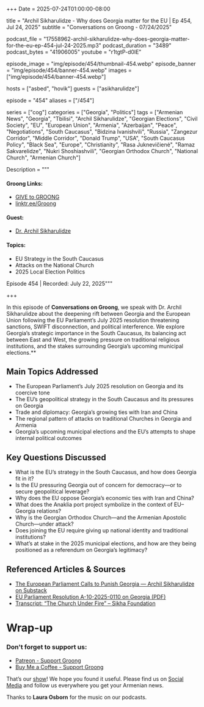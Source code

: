 +++
Date = 2025-07-24T01:00:00-08:00

title = "Archil Sikharulidze - Why does Georgia matter for the EU | Ep 454, Jul 24, 2025"
subtitle = "Conversations on Groong - 07/24/2025"

podcast_file     = "17558962-archil-sikharulidze-why-does-georgia-matter-for-the-eu-ep-454-jul-24-2025.mp3"
podcast_duration = "3489"
podcast_bytes    = "41906005"
youtube = "r1tgtP-d0lE"

episode_image = "img/episode/454/thumbnail-454.webp"
episode_banner = "img/episode/454/banner-454.webp"
images = ["img/episode/454/banner-454.webp"]

hosts = ["asbed", "hovik"]
guests = ["asikharulidze"]

episode = "454"
aliases = ["/454"]

series = ["cog"]
categories = ["Georgia", "Politics"]
tags = ["Armenian News", "Georgia", "Tbilisi", "Archil Sikharulidze", "Georgian Elections", "Civil Society", "EU", "European Union", "Armenia", "Azerbaijan", "Peace", "Negotiations", "South Caucasus", "Bidzina Ivanishvili", "Russia", "Zangezur Corridor", "Middle Corridor", "Donald Trump", "USA", "South Caucasus Policy", "Black Sea", "Europe", "Christianity", "Rasa Juknevičienė", "Ramaz Sakvarelidze", "Nukri Shoshiashvili", "Georgian Orthodox Church", "National Church", "Armenian Church"]

Description = """

#### Groong Links:
* [GIVE to GROONG](https://podcasts.groong.org/donate)
* [linktr.ee/Groong](https://linktr.ee/groong)

#### Guest:
* [Dr. Archil Sikharulidze](/guest/asikharulidze)

#### Topics:
* EU Strategy in the South Caucasus
* Attacks on the National Church
* 2025 Local Election Politics


Episode 454 | Recorded: July 22, 2025"""

+++

In this episode of **Conversations on Groong**, we speak with Dr. Archil Sikharulidze about the deepening rift between Georgia and the European Union following the EU Parliament’s July 2025 resolution threatening sanctions, SWIFT disconnection, and political interference. We explore Georgia’s strategic importance in the South Caucasus, its balancing act between East and West, the growing pressure on traditional religious institutions, and the stakes surrounding Georgia’s upcoming municipal elections.**

## Main Topics Addressed

- The European Parliament’s July 2025 resolution on Georgia and its coercive tone
- The EU’s geopolitical strategy in the South Caucasus and its pressures on Georgia
- Trade and diplomacy: Georgia’s growing ties with Iran and China
- The regional pattern of attacks on traditional Churches in Georgia and Armenia
- Georgia’s upcoming municipal elections and the EU’s attempts to shape internal political outcomes

## Key Questions Discussed

- What is the EU’s strategy in the South Caucasus, and how does Georgia fit in it?
- Is the EU pressuring Georgia out of concern for democracy—or to secure geopolitical leverage?
- Why does the EU oppose Georgia’s economic ties with Iran and China?
- What does the Anaklia port project symbolize in the context of EU–Georgia relations?
- Why is the Georgian Orthodox Church—and the Armenian Apostolic Church—under attack?
- Does joining the EU require giving up national identity and traditional institutions?
- What’s at stake in the 2025 municipal elections, and how are they being positioned as a referendum on Georgia’s legitimacy?

## Referenced Articles & Sources

- [The European Parliament Calls to Punish Georgia — Archil Sikharulidze on Substack](https://archilsikharulidze.substack.com/p/the-european-parliament-calls-to?triedRedirect=true)
- [EU Parliament Resolution A-10-2025-0110 on Georgia (PDF)](https://www.europarl.europa.eu/doceo/document/A-10-2025-0110_EN.html?fbclid=IwY2xjawLaDUNleHRuA2FlbQIxMABicmlkETF2c2Q1aFVqSXVTTVk4QUk4AR6Jee7sjtfIttfai5htoqtZehnUtWzZQEgtOZYF_AOmbtFx2mNVku-GPedFrg_aem_DB2uivPam4ZTCwn8fd90_A)
- [Transcript: “The Church Under Fire” – Sikha Foundation](https://www.sikhafoundation.ge/index.php/2025/07/17/transcript-the-church-under-fire-why-post-soviet-governments-pressure-religion/)

# Wrap-up

### **Don't forget to support us:**
* [Patreon - Support Groong](https://www.patreon.com/ann_groong)
* [Buy Me a Coffee - Support Groong](https://www.buymeacoffee.com/groong)


That’s our [show](https://podcasts.groong.org/)! We hope you found it useful. Please find us on [Social Media](https://linktr.ee/groong) and follow us everywhere you get your Armenian news.

Thanks to **Laura Osborn** for the music on our podcasts.

